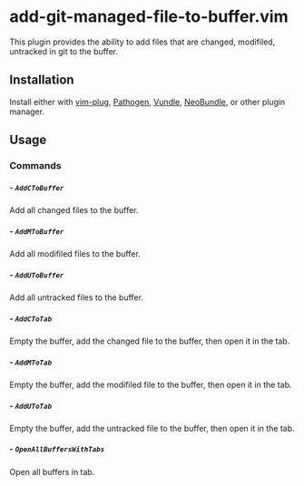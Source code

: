 # add-git-managed-file-to-buffer.vim  
This plugin provides the ability to add files that are changed, modifiled, untracked in git to the buffer.  

## Installation  

Install either with [vim-plug](https://github.com/junegunn/vim-plug), [Pathogen](https://github.com/tpope/vim-pathogen), [Vundle](https://github.com/gmarik/Vundle.vim), [NeoBundle](https://github.com/Shougo/neobundle.vim), or other plugin manager.  

## Usage  

### Commands  

##### - `AddCToBuffer`  

Add all changed files to the buffer.  

##### - `AddMToBuffer`  

Add all modifiled files to the buffer.  

##### - `AddUToBuffer`  

Add all untracked files to the buffer.  

##### - `AddCToTab`  

Empty the buffer, add the changed file to the buffer, then open it in the tab. 

##### - `AddMToTab`  

Empty the buffer, add the modifiled file to the buffer, then open it in the tab. 

##### - `AddUToTab`  

Empty the buffer, add the untracked file to the buffer, then open it in the tab. 

##### - `OpenAllBuffersWithTabs`  

Open all buffers in tab. 
